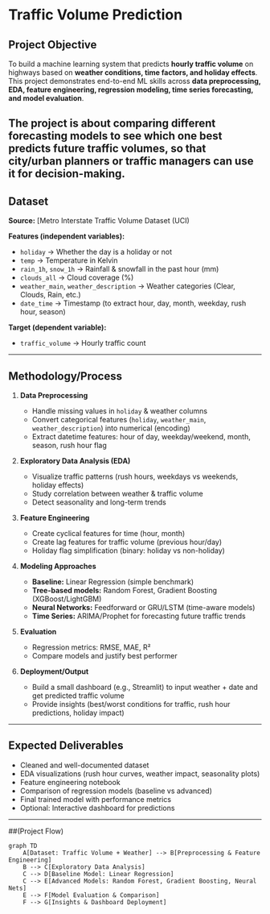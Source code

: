 # **Traffic Volume Prediction**

## Project Objective
To build a machine learning system that predicts **hourly traffic volume** on highways based on **weather conditions, time factors, and holiday effects**.  
This project demonstrates end-to-end ML skills across **data preprocessing, EDA, feature engineering, regression modeling, time series forecasting, and model evaluation**.

**The project is about comparing different forecasting models to see which one best predicts future traffic volumes, so that city/urban planners or traffic managers can use it for decision-making.**
---

## Dataset
**Source:** [Metro Interstate Traffic Volume Dataset (UCI) 

**Features (independent variables):**
- `holiday` → Whether the day is a holiday or not  
- `temp` → Temperature in Kelvin  
- `rain_1h`, `snow_1h` → Rainfall & snowfall in the past hour (mm)  
- `clouds_all` → Cloud coverage (%)  
- `weather_main`, `weather_description` → Weather categories (Clear, Clouds, Rain, etc.)  
- `date_time` → Timestamp (to extract hour, day, month, weekday, rush hour, season)

**Target (dependent variable):**
- `traffic_volume` → Hourly traffic count

---

## Methodology/Process
1. **Data Preprocessing**
   - Handle missing values in `holiday` & weather columns  
   - Convert categorical features (`holiday`, `weather_main`, `weather_description`) into numerical (encoding)  
   - Extract datetime features: hour of day, weekday/weekend, month, season, rush hour flag  

2. **Exploratory Data Analysis (EDA)**
   - Visualize traffic patterns (rush hours, weekdays vs weekends, holiday effects)  
   - Study correlation between weather & traffic volume  
   - Detect seasonality and long-term trends  

3. **Feature Engineering**
   - Create cyclical features for time (hour, month)  
   - Create lag features for traffic volume (previous hour/day)  
   - Holiday flag simplification (binary: holiday vs non-holiday)  

4. **Modeling Approaches**
   - **Baseline:** Linear Regression (simple benchmark)  
   - **Tree-based models:** Random Forest, Gradient Boosting (XGBoost/LightGBM)  
   - **Neural Networks:** Feedforward or GRU/LSTM (time-aware models)  
   - **Time Series:** ARIMA/Prophet for forecasting future traffic trends  

5. **Evaluation**
   - Regression metrics: RMSE, MAE, R²  
   - Compare models and justify best performer  

6. **Deployment/Output**
   - Build a small dashboard (e.g., Streamlit) to input weather + date and get predicted traffic volume  
   - Provide insights (best/worst conditions for traffic, rush hour predictions, holiday impact)  

---

## Expected Deliverables
- Cleaned and well-documented dataset  
- EDA visualizations (rush hour curves, weather impact, seasonality plots)  
- Feature engineering notebook  
- Comparison of regression models (baseline vs advanced)  
- Final trained model with performance metrics  
- Optional: Interactive dashboard for predictions  

---

##(Project Flow)

```mermaid
graph TD
    A[Dataset: Traffic Volume + Weather] --> B[Preprocessing & Feature Engineering]
    B --> C[Exploratory Data Analysis]
    C --> D[Baseline Model: Linear Regression]
    C --> E[Advanced Models: Random Forest, Gradient Boosting, Neural Nets]
    E --> F[Model Evaluation & Comparison]
    F --> G[Insights & Dashboard Deployment]
